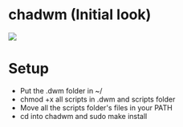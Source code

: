 # chadwm (Initial look)

<img src="https://github.com/siduck76/chadwm/blob/main/screenshots/initial_look.png">

# Setup 

- Put the .dwm folder in ~/
- chmod +x all scripts in .dwm and scripts folder
- Move all the scripts folder's files in your PATH 
- cd into chadwm and sudo make install
